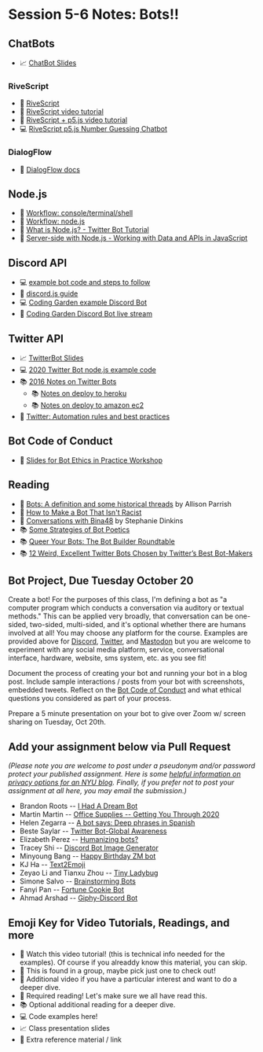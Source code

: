 # Session 5-6 Notes: Bots!!

## ChatBots
* 📈 [ChatBot Slides](https://docs.google.com/presentation/d/1NCeg8WJnH2RFU-VTMpYCffPGHkFRDAoED4LwK6affvI/edit?usp=sharing)

### RiveScript
* 🔗 [RiveScript](https://www.rivescript.com/)
* 🚨 [RiveScript video tutorial](https://www.youtube.com/watch?v=wf8w1BJb9Xc)
* 🍿 [RiveScript + p5.js video tutorial](https://www.youtube.com/watch?v=zGe1m_bLOFk)
* 💻 [RiveScript p5.js Number Guessing Chatbot](https://editor.p5js.org/codingtrain/sketches/_XqFRhtaK)

### DialogFlow
* 🔗 [DialogFlow docs](https://cloud.google.com/dialogflow/docs/)

## Node.js
* 🚨 [Workflow: console/terminal/shell](https://youtu.be/FnkkzgYuXUM)
* 🚨 [Workflow: node.js](https://youtu.be/FjWbUK2HdCo)
* 🍿 [What is Node.js? - Twitter Bot Tutorial](https://youtu.be/RF5_MPSNAtU)
* 🍿 [Server-side with Node.js - Working with Data and APIs in JavaScript](https://youtu.be/wxbQP1LMZsw?list=PLRqwX-V7Uu6YxDKpFzf_2D84p0cyk4T7X)

## Discord API
* 💻 [example bot code and steps to follow](https://github.com/shiffman/Discord-Bot-A2Z)
* 📕 [discord.js guide](https://discordjs.guide/)
* 💻 [Coding Garden example Discord Bot](https://github.com/CodingGarden/intro-discord-bot)
* 🍿 [Coding Garden Discord Bot live stream](https://youtu.be/gzM7kj6gV5I)

## Twitter API
* 📈 [TwitterBot Slides](https://docs.google.com/presentation/d/1rL95AggCb0EG6sBhZ47OWWgI_t7Hllqbyt4AnD2c3-4/edit?usp=sharing)
* 💻 [2020 Twitter Bot node.js example code](https://github.com/shiffman/Twitter-Bot-A2Z)
* 📚 [2016 Notes on Twitter Bots](http://shiffman.net/a2z/twitter-bots/)
  * 📚 [Notes on deploy to heroku](http://shiffman.net/a2z/bot-heroku/)
  * 📚 [Notes on deploy to amazon ec2](http://shiffman.net/a2z/bot-ec2/)
* 📕 [Twitter: Automation rules and best practices](https://support.twitter.com/articles/76915)

## Bot Code of Conduct
* 🌈 [Slides for Bot Ethics in Practice Workshop](https://docs.google.com/presentation/d/1ugYkvbtydBdG5E-N7Bm73O1ry4NOxnVnB8BEGjdh9jQ/edit#slide=id.ga0dd3dd32b_0_228)

## Reading
* 📕 [Bots: A definition and some historical threads](https://points.datasociety.net/bots-a-definition-and-some-historical-threads-47738c8ab1ce) by Allison Parrish
* 📕 [How to Make a Bot That Isn't Racist](https://www.vice.com/en/article/mg7g3y/how-to-make-a-not-racist-bot)
* 📕 [Conversations with Bina48](https://www.stephaniedinkins.com/conversations-with-bina48.html) by Stephanie Dinkins
* 📚 [Some Strategies of Bot Poetics](https://harrygiles.org/2016/04/06/some-strategies-of-bot-poetics/)
* 📚 [Queer Your Bots: The Bot Builder Roundtable](http://www.autostraddle.com/queer-your-bots-the-bot-builder-roundtable-333806/)
* 📚 [12 Weird, Excellent Twitter Bots Chosen by Twitter’s Best Bot-Makers](http://nymag.com/following/2015/11/12-weirdest-funniest-smartest-twitter-bots.html)

## Bot Project, Due Tuesday October 20
Create a bot! For the purposes of this class, I'm defining a bot as "a computer program which conducts a conversation via auditory or textual methods." This can be applied very broadly, that conversation can be one-sided, two-sided, multi-sided, and it's optional whether there are humans involved at all! You may choose any platform for the course. Examples are provided above for [Discord](https://discord.com/), [Twitter](http://twitter.com/), and [Mastodon](https://en.wikipedia.org/wiki/Mastodon_(software)) but you are welcome to experiment with any social media platform, service, conversational interface, hardware, website, sms system, etc. as you see fit!

Document the process of creating your bot and running your bot in a blog post. Include sample interactions / posts from your bot with screenshots, embedded tweets. Reflect on the [Bot Code of Conduct](https://github.com/shiffman/Bot-Code-of-Conduct/blob/main/README.md) and what ethical questions you considered as part of your process.

Prepare a 5 minute presentation on your bot to give over Zoom w/ screen sharing on Tuesday, Oct 20th.

## Add your assignment below via Pull Request
*(Please note you are welcome to post under a pseudonym and/or password protect your published assignment. Here is some [helpful information on privacy options for an NYU blog](https://nyu.service-now.com/sp?id=kb_article&sysparm_article=KB0012245&sys_kb_id=b2ddc9da004aa1002a5d036a271e5f70&spa=1). Finally, if you prefer not to post your assignment at all here, you may email the submission.)*
* Brandon Roots -- [I Had A Dream Bot](https://brandonroots.com/2020/10/17/i-had-a-dream-bot/)
* Martin Martin -- [Office Supplies -- Getting You Through 2020](https://www.martinsquared.com/2020/10/18/office-supplies-getting-you-through-2020/)
* Helen Zegarra -- [A bot says: Deep phrases in Spanish](https://texaotech.wordpress.com/2020/10/19/a-bot-says-deep-phrases-in-spanish/)
* Beste Saylar -- [Twitter Bot-Global Awareness](https://www.bestesaylar.com/programming-a2z)
* Elizabeth Perez -- [Humanizing bots?](https://brujatech.wordpress.com/2020/10/19/humanizing-bots/) 
* Tracey Shi -- [Discord Bot Image Generator]( http://wp.nyu.edu/tianyeeee/programming-a-z/)
* Minyoung Bang -- [Happy Birthday ZM bot](http://wp.nyu.edu/minyoungbang/week6-hbdzbot/)
* KJ Ha -- [Text2Emoji](https://www.kyungjooha.com/post/text2emoji)
* Zeyao Li and Tianxu Zhou -- [Tiny Ladybug](https://tianxuzhoublabla.wordpress.com/2020/10/20/week06-tiny-ladybug/)
* Simone Salvo -- [Brainstorming Bots](https://www.simonesalvo.com/itp-portfolio/2020/10/20/bot-brainstorming)
* Fanyi Pan -- [Fortune Cookie Bot](https://fanyipan.wordpress.com/2020/10/20/fortune-cookie-bot/)
* Ahmad Arshad -- [Giphy-Discord Bot](https://dev1.ed-projects.nyu.edu/geotools/2020/10/20/giphy-discord-bot/)

## Emoji Key for Video Tutorials, Readings, and more
* 🚨 Watch this video tutorial! (this is technical info needed for the examples). Of course if you alreaddy know this material, you can skip.
* 🔢 This is found in a group, maybe pick just one to check out!
* 🍿 Additional video if you have a particular interest and want to do a deeper dive.
* 📕 Required reading! Let's make sure we all have read this.
* 📚 Optional additional reading for a deeper dive.
* 💻 Code examples here!
* 📈 Class presentation slides
* 🔗 Extra reference material / link
